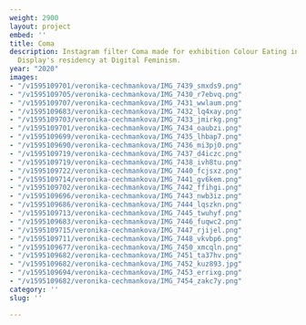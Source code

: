 ```yaml
---
weight: 2900
layout: project
embed: ''
title: Coma
description: Instagram filter Coma made for exhibition Colour Eating in Display and
  Display's residency at Digital Feminism.
year: "2020"
images:
- "/v1595109701/veronika-cechmankova/IMG_7439_smxds9.png"
- "/v1595109705/veronika-cechmankova/IMG_7430_r7ebvq.png"
- "/v1595109707/veronika-cechmankova/IMG_7431_wwlaum.png"
- "/v1595109683/veronika-cechmankova/IMG_7432_lq4xay.png"
- "/v1595109703/veronika-cechmankova/IMG_7433_jmirkg.png"
- "/v1595109701/veronika-cechmankova/IMG_7434_oaubzi.png"
- "/v1595109699/veronika-cechmankova/IMG_7435_lhbap7.png"
- "/v1595109690/veronika-cechmankova/IMG_7436_mi3pj0.png"
- "/v1595109719/veronika-cechmankova/IMG_7437_d4iczc.png"
- "/v1595109719/veronika-cechmankova/IMG_7438_ivh8tu.png"
- "/v1595109722/veronika-cechmankova/IMG_7440_fcjsxz.png"
- "/v1595109714/veronika-cechmankova/IMG_7441_gv6kem.png"
- "/v1595109702/veronika-cechmankova/IMG_7442_ffihgi.png"
- "/v1595109696/veronika-cechmankova/IMG_7443_nwb3iz.png"
- "/v1595109686/veronika-cechmankova/IMG_7444_lqszkn.png"
- "/v1595109713/veronika-cechmankova/IMG_7445_twuhyf.png"
- "/v1595109683/veronika-cechmankova/IMG_7446_fuqwc2.png"
- "/v1595109715/veronika-cechmankova/IMG_7447_rjijel.png"
- "/v1595109711/veronika-cechmankova/IMG_7448_vkvbp6.png"
- "/v1595109677/veronika-cechmankova/IMG_7450_xmcqln.png"
- "/v1595109682/veronika-cechmankova/IMG_7451_ta37hv.png"
- "/v1595109682/veronika-cechmankova/IMG_7452_kuz893.jpg"
- "/v1595109694/veronika-cechmankova/IMG_7453_errixg.png"
- "/v1595109682/veronika-cechmankova/IMG_7454_zakc7y.png"
category: ''
slug: ''

---
```

